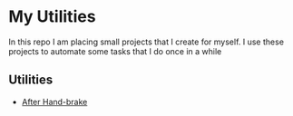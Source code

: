 # My Utilities

In this repo I am placing small projects that I create for myself. I use these projects to automate some tasks that I do once in a while

## Utilities
- [After Hand-brake](./AfterHandbrake/README.md)
